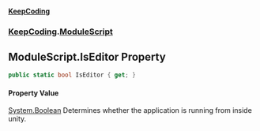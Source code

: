 #### [KeepCoding](index.md 'index')
### [KeepCoding](KeepCoding.md 'KeepCoding').[ModuleScript](KeepCoding_ModuleScript.md 'KeepCoding.ModuleScript')
## ModuleScript.IsEditor Property
```csharp
public static bool IsEditor { get; }
```
#### Property Value
[System.Boolean](https://docs.microsoft.com/en-us/dotnet/api/System.Boolean 'System.Boolean')
Determines whether the application is running from inside unity.  
